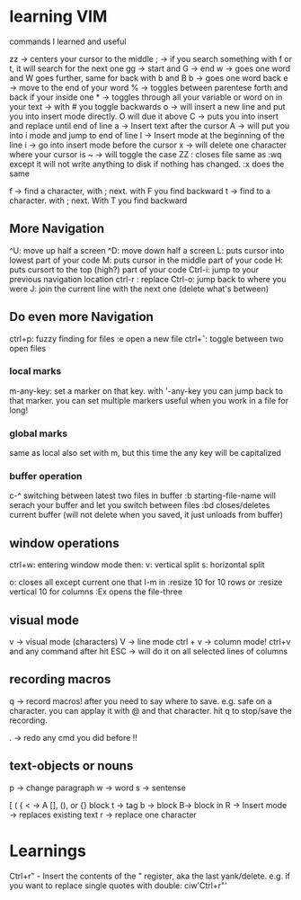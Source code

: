 
# learning VIM



commands I learned and useful


zz -> centers your cursor to the middle
; -> if you search something with f or t, it will search for the next one
gg -> start and G -> end
w -> goes one word and W goes further, same for back with b and B
b -> goes one word back
e -> move to the end of your word
% -> toggles between parentese forth and back if your inside one
\* -> toggles through all your variable or word on in your text -> with  # you toggle backwards
o -> will insert a new line and put you into insert mode directly. O will due it above
C -> puts you into insert and replace until end of line
a -> Insert text after the cursor
A -> will put you into i mode and jump to end of line
I -> Insert mode at the beginning of the line
i -> go into insert mode before the cursor
x -> will delete one character where your cursor is
~ -> will toggle the case
ZZ : closes file same as :wq except it will not write anything to disk if nothing has changed. :x does the same

f -> find a character, with ; next. with F you find backward
t -> find to a character. with ; next. With T you find backward

## More Navigation
^U: move up half a screen
^D: move down half a screen
L: puts cursor into lowest part of your code
M: puts cursor in the middle part of your code
H: puts cursort to the top (high?) part of your code
Ctrl-i: jump to your previous navigation location
ctrl-r : replace
Ctrl-o: jump back to where you were
J: join the current line with the next one (delete what's between)

## Do even more Navigation
ctrl+p: fuzzy finding for files
:e open a new file
ctrl+ˆ: toggle between two open files 
### local marks
m-any-key: set a marker on that key. with '-any-key you can jump back to that marker. you can set multiple markers
	useful when you work in a file for long!
### global marks
same as local also set with m, but this time the any key will be capitalized
### buffer operation
c-^ switching between latest two files in buffer
:b starting-file-name <tab> will serach your buffer and let you switch between files
:bd closes/deletes current buffer (will not delete when you saved, it just unloads from buffer)
## window operations
ctrl+w: entering window mode
then:
v: vertical split
s: horizontal split

o: closes all except current one that I-m in
:resize 10 for 10 rows or :resize vertical 10 for columns
:Ex opens the file-three

## visual mode
v -> visual mode (characters)
V -> line mode
ctrl + v -> column mode!
ctrl+v and any command after hit ESC -> will do it on all selected lines of columns

## recording macros
q -> record macros! after you need to say where to save. e.g. safe on a character. you can applay it with @ and that character. hit q to stop/save the recording.


. -> redo any cmd you did before !!

## text-objects or nouns
p -> change paragraph
w -> word
s -> sentense

[ ( { <	   -> A [], (), or {} block
t -> tag
b -> block B-> block in
R -> Insert mode -> replaces existing text
r -> replace one character

# Learnings
Ctrl+r" - Insert the contents of the " register, aka the last yank/delete. e.g. if you want to replace single quotes with double: ciw'Ctrl+r"'
